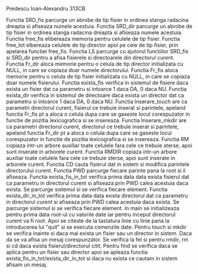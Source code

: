 Predescu Ioan-Alexandru 313CB

Functia SRD_fis parcurge un abrobe de tip fisier in ordinea stanga radacina dreapta
si afiseaza numele acestuia.
Functia SRD_dir parcurge un abrobe de tip fisier in ordinea stanga radacina dreapta
si afiseaza numele acestuia.
Functia free_fis elibereaza memoria pentru celulele de tip fisier.
Functia free_tot elbereaza celulele de tip director apoi pe cele de tip fisier,
prin apelarea functiei free_fis.
Functia LS parcurge cu ajutorul functiilor SRD_fis si SRD_dir pentru a afisa 
fisierele si directoarele din directorul curent.
Functia Fr_dir aloca memorie pentru o celula de tip director initializata cu NULL,
in care se copiaza doar numele directorului.
Functia Fr_fis aloca memorie pentru o celula de tip fisier initializata cu NULL,
in care se copiaza doar numele fisierului.
Functia exista_fis verifica in sistemul de fisiere daca exista un fisier dat ca
parametru si intoarce 1 daca DA, 0 daca NU.
Functia exista_dir verifica in sistemul de directoare daca exista un director dat ca
parametru si intoarce 1 daca DA, 0 daca NU.
Functia Inserare_touch are ca parametri directorul curent, fisierul ce trebuie inserat 
si parintele, apeland functia Fr_fis pt a aloca o celula dupa care se gaseste
locul corespuzator in functie de pozitia lexicografica si se insereaza.
Functia Inserare_mkdir are ca parametri directorul curent, directorul ce trebuie inserat 
si parintele, apeland functia Fr_dir pt a aloca o celula dupa care se gaseste
locul corespuzator in functie de pozitia lexicografica si se insereaza.
Functia RM copiaza intr-un arbore auxiliar toate celulele fara cele ce trebuie sterse,
apoi sunt inserate in arborele curent.
Functia RMDIR copiaza intr-un arbore auxiliar toate celulele fara cele ce trebuie sterse,
apoi sunt inserate in arborele curent.
Functia CD cauta fisierul dat in sistem si modifica parintele directorului curent.
Functia PWD parcurge fiecare parinte pana la root si il afiseaza.
Functia exista_fis_in_tot verifica prima data data exista fisierul dat ca parametru 
in directorul curent si afiseaza prin PWD calea acestuia daca exista. Se parcurge 
sistemul si se verifica fiecare element.
Functia exista_dir_in_tot verifica prima data data exista directorul dat ca parametru 
in directorul curent si afiseaza prin PWD calea acestuia daca exista. Se parcurge 
sistemul si se verifica fiecare element.
In main se initializeaza pentru prima data root-ul cu valorile date iar pentru
inceput directorul curent va fi root. Apoi se citeste de la tastatura linie cu linie
pana la introducerea lui "quit" si se executa comenzile date. Pentru touch si mkdir 
se verifica inainte si daca mai exista un fisier sau un director in sistem. Daca 
da se va afisa un mesaj corespunzator.
Se verifica la fel si pentru rmdir, rm si cd daca exista fisierul/directorul citit.
Pentru find se verifica daca se aplica pentru un fisier sau director apoi se apleaza functia 
exista_fis_in_tot/exista_dir_in_tot si daca nu exista ce cautam in sistem afisam un mesaj.
